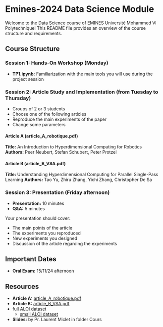 # Emines-2024 Data Science Module

Welcome to the Data Science course of EMINES Université Mohammed VI Polytechnique! This README file provides an overview of the course structure and requirements.

## Course Structure

### Session 1: Hands-On Workshop (Monday)
* **TP1.ipynb:** Familiarization with the main tools you will use during the project session

### Session 2: Article Study and Implementation (from Tuesday to Thursday)
* Groups of 2 or 3 students
* Choose one of the following articles
* Reproduce the main experiments of the paper
* Change some parameters

#### Article A (article_A_robotique.pdf)
**Title:** An Introduction to Hyperdimensional Computing for Robotics
**Authors:** Peer Neubert, Stefan Schubert, Peter Protzel

#### Article B (article_B_VSA.pdf)
**Title:** Understanding Hyperdimensional Computing for Parallel Single-Pass Learning
**Authors:** Tao Yu, Zhiru Zhang, Yichi Zhang, Christopher De Sa

### Session 3: Presentation (Friday afternoon)
- **Presentation:** 10 minutes
- **Q&A:** 5 minutes

Your presentation should cover:
* The main points of the article
* The experiments you reproduced
* New experiments you designed
* Discussion of the article regarding the experiments

## Important Dates
- **Oral Exam:** 15/11/24 afternoon

## Resources
- **Article A:** [article_A_robotique.pdf](https://redwood.berkeley.edu/wp-content/uploads/2021/08/Neubert2019_Article_AnIntroductionToHyperdimension.pdf)
- **Article B:** [article_B_VSA.pdf](https://arxiv.org/pdf/2202.04805)
- [full ALOI dataset](https://aloi.science.uva.nl)
  - [small ALOI dataset](https://drive.google.com/file/d/1rdB63UkBn1lrpHRDb8CXPKMORLy6T4QQ/view?usp=sharing)
- **Slides:** by Pr. Laurent Miclet in folder Cours
